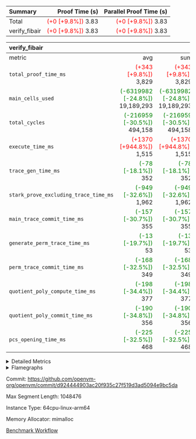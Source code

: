 | Summary | Proof Time (s) | Parallel Proof Time (s) |
|:---|---:|---:|
| Total | <span style='color: red'>(+0 [+9.8%])</span> 3.83 | <span style='color: red'>(+0 [+9.8%])</span> 3.83 |
| verify_fibair | <span style='color: red'>(+0 [+9.8%])</span> 3.83 | <span style='color: red'>(+0 [+9.8%])</span> 3.83 |


| verify_fibair |||||
|:---|---:|---:|---:|---:|
|metric|avg|sum|max|min|
| `total_proof_time_ms ` | <span style='color: red'>(+343 [+9.8%])</span> 3,829 | <span style='color: red'>(+343 [+9.8%])</span> 3,829 | <span style='color: red'>(+343 [+9.8%])</span> 3,829 | <span style='color: red'>(+343 [+9.8%])</span> 3,829 |
| `main_cells_used     ` | <span style='color: green'>(-6319982 [-24.8%])</span> 19,189,293 | <span style='color: green'>(-6319982 [-24.8%])</span> 19,189,293 | <span style='color: green'>(-6319982 [-24.8%])</span> 19,189,293 | <span style='color: green'>(-6319982 [-24.8%])</span> 19,189,293 |
| `total_cycles        ` | <span style='color: green'>(-216959 [-30.5%])</span> 494,158 | <span style='color: green'>(-216959 [-30.5%])</span> 494,158 | <span style='color: green'>(-216959 [-30.5%])</span> 494,158 | <span style='color: green'>(-216959 [-30.5%])</span> 494,158 |
| `execute_time_ms     ` | <span style='color: red'>(+1370 [+944.8%])</span> 1,515 | <span style='color: red'>(+1370 [+944.8%])</span> 1,515 | <span style='color: red'>(+1370 [+944.8%])</span> 1,515 | <span style='color: red'>(+1370 [+944.8%])</span> 1,515 |
| `trace_gen_time_ms   ` | <span style='color: green'>(-78 [-18.1%])</span> 352 | <span style='color: green'>(-78 [-18.1%])</span> 352 | <span style='color: green'>(-78 [-18.1%])</span> 352 | <span style='color: green'>(-78 [-18.1%])</span> 352 |
| `stark_prove_excluding_trace_time_ms` | <span style='color: green'>(-949 [-32.6%])</span> 1,962 | <span style='color: green'>(-949 [-32.6%])</span> 1,962 | <span style='color: green'>(-949 [-32.6%])</span> 1,962 | <span style='color: green'>(-949 [-32.6%])</span> 1,962 |
| `main_trace_commit_time_ms` | <span style='color: green'>(-157 [-30.7%])</span> 355 | <span style='color: green'>(-157 [-30.7%])</span> 355 | <span style='color: green'>(-157 [-30.7%])</span> 355 | <span style='color: green'>(-157 [-30.7%])</span> 355 |
| `generate_perm_trace_time_ms` | <span style='color: green'>(-13 [-19.7%])</span> 53 | <span style='color: green'>(-13 [-19.7%])</span> 53 | <span style='color: green'>(-13 [-19.7%])</span> 53 | <span style='color: green'>(-13 [-19.7%])</span> 53 |
| `perm_trace_commit_time_ms` | <span style='color: green'>(-168 [-32.5%])</span> 349 | <span style='color: green'>(-168 [-32.5%])</span> 349 | <span style='color: green'>(-168 [-32.5%])</span> 349 | <span style='color: green'>(-168 [-32.5%])</span> 349 |
| `quotient_poly_compute_time_ms` | <span style='color: green'>(-198 [-34.4%])</span> 377 | <span style='color: green'>(-198 [-34.4%])</span> 377 | <span style='color: green'>(-198 [-34.4%])</span> 377 | <span style='color: green'>(-198 [-34.4%])</span> 377 |
| `quotient_poly_commit_time_ms` | <span style='color: green'>(-190 [-34.8%])</span> 356 | <span style='color: green'>(-190 [-34.8%])</span> 356 | <span style='color: green'>(-190 [-34.8%])</span> 356 | <span style='color: green'>(-190 [-34.8%])</span> 356 |
| `pcs_opening_time_ms ` | <span style='color: green'>(-225 [-32.5%])</span> 468 | <span style='color: green'>(-225 [-32.5%])</span> 468 | <span style='color: green'>(-225 [-32.5%])</span> 468 | <span style='color: green'>(-225 [-32.5%])</span> 468 |



<details>
<summary>Detailed Metrics</summary>

|  | verify_program_compile_ms | total_cells | stark_prove_excluding_trace_time_ms | quotient_poly_compute_time_ms | quotient_poly_commit_time_ms | perm_trace_commit_time_ms | pcs_opening_time_ms | main_trace_commit_time_ms |
| --- | --- | --- | --- | --- | --- | --- | --- |
|  | 3 | 65,536 | 70 | 3 | 13 | 0 | 35 | 17 | 

| air_name | rows | quotient_deg | main_cols | interactions | constraints | cells |
| --- | --- | --- | --- | --- | --- | --- |
| AccessAdapterAir<2> |  | 4 |  | 5 | 12 |  | 
| AccessAdapterAir<4> |  | 4 |  | 5 | 12 |  | 
| AccessAdapterAir<8> |  | 4 |  | 5 | 12 |  | 
| FibonacciAir | 32,768 | 1 | 2 |  | 5 | 65,536 | 
| FriReducedOpeningAir |  | 4 |  | 35 | 59 |  | 
| NativePoseidon2Air<BabyBearParameters>, 1> |  | 4 |  | 31 | 302 |  | 
| PhantomAir |  | 4 |  | 3 | 4 |  | 
| ProgramAir |  | 1 |  | 1 | 4 |  | 
| VariableRangeCheckerAir |  | 1 |  | 1 | 4 |  | 
| VerifyBatchAir<BabyBearParameters>, 1> |  | 4 |  | 145 | 566 |  | 
| VmAirWrapper<BranchNativeAdapterAir, BranchEqualCoreAir<1> |  | 2 |  | 11 | 23 |  | 
| VmAirWrapper<JalNativeAdapterAir, JalCoreAir> |  | 4 |  | 7 | 6 |  | 
| VmAirWrapper<NativeAdapterAir<2, 0>, PublicValuesCoreAir> |  | 4 |  | 11 | 22 |  | 
| VmAirWrapper<NativeAdapterAir<2, 1>, FieldArithmeticCoreAir> |  | 4 |  | 15 | 23 |  | 
| VmAirWrapper<NativeLoadStoreAdapterAir<1>, NativeLoadStoreCoreAir<1> |  | 4 |  | 15 | 20 |  | 
| VmAirWrapper<NativeLoadStoreAdapterAir<4>, NativeLoadStoreCoreAir<4> |  | 4 |  | 15 | 20 |  | 
| VmAirWrapper<NativeVectorizedAdapterAir<4>, FieldExtensionCoreAir> |  | 4 |  | 15 | 23 |  | 
| VmConnectorAir |  | 4 |  | 3 | 8 |  | 
| VolatileBoundaryAir |  | 4 |  | 4 | 16 |  | 

| group | trace_gen_time_ms | total_proof_time_ms | total_cycles | total_cells | stark_prove_excluding_trace_time_ms | quotient_poly_compute_time_ms | quotient_poly_commit_time_ms | perm_trace_commit_time_ms | pcs_opening_time_ms | main_trace_commit_time_ms | main_cells_used | generate_perm_trace_time_ms | execute_time_ms |
| --- | --- | --- | --- | --- | --- | --- | --- | --- | --- | --- | --- | --- | --- |
| verify_fibair | 352 | 3,829 | 494,158 | 49,928,344 | 1,962 | 377 | 356 | 349 | 468 | 355 | 19,189,293 | 53 | 1,515 | 

| group | air_name | rows | prep_cols | perm_cols | main_cols | cells |
| --- | --- | --- | --- | --- | --- | --- |
| verify_fibair | AccessAdapterAir<2> | 65,536 |  | 16 | 11 | 1,769,472 | 
| verify_fibair | AccessAdapterAir<4> | 32,768 |  | 16 | 13 | 950,272 | 
| verify_fibair | AccessAdapterAir<8> | 128 |  | 16 | 17 | 4,224 | 
| verify_fibair | FriReducedOpeningAir | 512 |  | 76 | 64 | 71,680 | 
| verify_fibair | NativePoseidon2Air<BabyBearParameters>, 1> | 32 |  | 36 | 348 | 12,288 | 
| verify_fibair | PhantomAir | 16,384 |  | 8 | 6 | 229,376 | 
| verify_fibair | ProgramAir | 8,192 |  | 8 | 10 | 147,456 | 
| verify_fibair | VariableRangeCheckerAir | 262,144 | 2 | 8 | 1 | 2,359,296 | 
| verify_fibair | VerifyBatchAir<BabyBearParameters>, 1> | 16,384 |  | 296 | 443 | 12,107,776 | 
| verify_fibair | VmAirWrapper<BranchNativeAdapterAir, BranchEqualCoreAir<1> | 131,072 |  | 28 | 23 | 6,684,672 | 
| verify_fibair | VmAirWrapper<JalNativeAdapterAir, JalCoreAir> | 16,384 |  | 12 | 10 | 360,448 | 
| verify_fibair | VmAirWrapper<NativeAdapterAir<2, 1>, FieldArithmeticCoreAir> | 262,144 |  | 20 | 30 | 13,107,200 | 
| verify_fibair | VmAirWrapper<NativeLoadStoreAdapterAir<1>, NativeLoadStoreCoreAir<1> | 131,072 |  | 36 | 25 | 7,995,392 | 
| verify_fibair | VmAirWrapper<NativeLoadStoreAdapterAir<4>, NativeLoadStoreCoreAir<4> | 16,384 |  | 36 | 34 | 1,146,880 | 
| verify_fibair | VmAirWrapper<NativeVectorizedAdapterAir<4>, FieldExtensionCoreAir> | 8,192 |  | 20 | 40 | 491,520 | 
| verify_fibair | VmConnectorAir | 2 | 1 | 8 | 4 | 24 | 
| verify_fibair | VolatileBoundaryAir | 131,072 |  | 8 | 11 | 2,490,368 | 

| group | air_name | dsl_ir | opcode | cells_used |
| --- | --- | --- | --- | --- |
| verify_fibair | <BranchNativeAdapterAir,BranchEqualCoreAir<1>> | AssertEqE | BNE | 3,956 | 
| verify_fibair | <BranchNativeAdapterAir,BranchEqualCoreAir<1>> | AssertEqEI | BNE | 92 | 
| verify_fibair | <BranchNativeAdapterAir,BranchEqualCoreAir<1>> | AssertEqF | BNE | 31,648 | 
| verify_fibair | <BranchNativeAdapterAir,BranchEqualCoreAir<1>> | AssertEqV | BNE | 14,697 | 
| verify_fibair | <BranchNativeAdapterAir,BranchEqualCoreAir<1>> | AssertEqVI | BNE | 460 | 
| verify_fibair | <BranchNativeAdapterAir,BranchEqualCoreAir<1>> | For | BNE | 235,451 | 
| verify_fibair | <BranchNativeAdapterAir,BranchEqualCoreAir<1>> | IfEq | BNE | 2,599 | 
| verify_fibair | <BranchNativeAdapterAir,BranchEqualCoreAir<1>> | IfEqI | BNE | 71,369 | 
| verify_fibair | <BranchNativeAdapterAir,BranchEqualCoreAir<1>> | IfNe | BEQ | 2,645 | 
| verify_fibair | <BranchNativeAdapterAir,BranchEqualCoreAir<1>> | IfNeI | BEQ | 69 | 
| verify_fibair | <BranchNativeAdapterAir,BranchEqualCoreAir<1>> | ZipFor | BNE | 1,840,322 | 
| verify_fibair | <JalNativeAdapterAir,JalCoreAir> |  | JAL | 10 | 
| verify_fibair | <JalNativeAdapterAir,JalCoreAir> | For | JAL | 9,540 | 
| verify_fibair | <JalNativeAdapterAir,JalCoreAir> | IfEqI | JAL | 13,780 | 
| verify_fibair | <JalNativeAdapterAir,JalCoreAir> | IfNe | JAL | 20 | 
| verify_fibair | <JalNativeAdapterAir,JalCoreAir> | ZipFor | JAL | 104,710 | 
| verify_fibair | <NativeAdapterAir<2, 1>,FieldArithmeticCoreAir> |  | ADD | 30 | 
| verify_fibair | <NativeAdapterAir<2, 1>,FieldArithmeticCoreAir> | AddEFFI | ADD | 13,680 | 
| verify_fibair | <NativeAdapterAir<2, 1>,FieldArithmeticCoreAir> | AddEI | ADD | 246,360 | 
| verify_fibair | <NativeAdapterAir<2, 1>,FieldArithmeticCoreAir> | AddF | ADD | 39,990 | 
| verify_fibair | <NativeAdapterAir<2, 1>,FieldArithmeticCoreAir> | AddFI | ADD | 50,160 | 
| verify_fibair | <NativeAdapterAir<2, 1>,FieldArithmeticCoreAir> | AddV | ADD | 513,450 | 
| verify_fibair | <NativeAdapterAir<2, 1>,FieldArithmeticCoreAir> | AddVI | ADD | 951,270 | 
| verify_fibair | <NativeAdapterAir<2, 1>,FieldArithmeticCoreAir> | Alloc | ADD | 1,310,640 | 
| verify_fibair | <NativeAdapterAir<2, 1>,FieldArithmeticCoreAir> | Alloc | MUL | 374,340 | 
| verify_fibair | <NativeAdapterAir<2, 1>,FieldArithmeticCoreAir> | DivEIN | ADD | 120 | 
| verify_fibair | <NativeAdapterAir<2, 1>,FieldArithmeticCoreAir> | DivFIN | DIV | 90 | 
| verify_fibair | <NativeAdapterAir<2, 1>,FieldArithmeticCoreAir> | For | ADD | 307,110 | 
| verify_fibair | <NativeAdapterAir<2, 1>,FieldArithmeticCoreAir> | ImmE | ADD | 25,440 | 
| verify_fibair | <NativeAdapterAir<2, 1>,FieldArithmeticCoreAir> | ImmF | ADD | 49,410 | 
| verify_fibair | <NativeAdapterAir<2, 1>,FieldArithmeticCoreAir> | ImmV | ADD | 110,190 | 
| verify_fibair | <NativeAdapterAir<2, 1>,FieldArithmeticCoreAir> | LoadE | ADD | 61,740 | 
| verify_fibair | <NativeAdapterAir<2, 1>,FieldArithmeticCoreAir> | LoadE | MUL | 61,740 | 
| verify_fibair | <NativeAdapterAir<2, 1>,FieldArithmeticCoreAir> | LoadF | ADD | 17,670 | 
| verify_fibair | <NativeAdapterAir<2, 1>,FieldArithmeticCoreAir> | LoadF | MUL | 10,440 | 
| verify_fibair | <NativeAdapterAir<2, 1>,FieldArithmeticCoreAir> | LoadHeapPtr | ADD | 30 | 
| verify_fibair | <NativeAdapterAir<2, 1>,FieldArithmeticCoreAir> | LoadV | ADD | 136,050 | 
| verify_fibair | <NativeAdapterAir<2, 1>,FieldArithmeticCoreAir> | LoadV | MUL | 114,540 | 
| verify_fibair | <NativeAdapterAir<2, 1>,FieldArithmeticCoreAir> | MulEF | MUL | 75,840 | 
| verify_fibair | <NativeAdapterAir<2, 1>,FieldArithmeticCoreAir> | MulEI | ADD | 9,240 | 
| verify_fibair | <NativeAdapterAir<2, 1>,FieldArithmeticCoreAir> | MulF | MUL | 128,310 | 
| verify_fibair | <NativeAdapterAir<2, 1>,FieldArithmeticCoreAir> | MulFI | MUL | 40,020 | 
| verify_fibair | <NativeAdapterAir<2, 1>,FieldArithmeticCoreAir> | MulVI | MUL | 54,840 | 
| verify_fibair | <NativeAdapterAir<2, 1>,FieldArithmeticCoreAir> | StoreE | ADD | 23,940 | 
| verify_fibair | <NativeAdapterAir<2, 1>,FieldArithmeticCoreAir> | StoreE | MUL | 23,940 | 
| verify_fibair | <NativeAdapterAir<2, 1>,FieldArithmeticCoreAir> | StoreF | ADD | 5,490 | 
| verify_fibair | <NativeAdapterAir<2, 1>,FieldArithmeticCoreAir> | StoreF | MUL | 300 | 
| verify_fibair | <NativeAdapterAir<2, 1>,FieldArithmeticCoreAir> | StoreHeapPtr | ADD | 30 | 
| verify_fibair | <NativeAdapterAir<2, 1>,FieldArithmeticCoreAir> | StoreV | ADD | 27,210 | 
| verify_fibair | <NativeAdapterAir<2, 1>,FieldArithmeticCoreAir> | StoreV | MUL | 6,510 | 
| verify_fibair | <NativeAdapterAir<2, 1>,FieldArithmeticCoreAir> | SubEF | ADD | 11,790 | 
| verify_fibair | <NativeAdapterAir<2, 1>,FieldArithmeticCoreAir> | SubEF | SUB | 3,930 | 
| verify_fibair | <NativeAdapterAir<2, 1>,FieldArithmeticCoreAir> | SubEI | ADD | 240 | 
| verify_fibair | <NativeAdapterAir<2, 1>,FieldArithmeticCoreAir> | SubFI | SUB | 39,990 | 
| verify_fibair | <NativeAdapterAir<2, 1>,FieldArithmeticCoreAir> | SubV | SUB | 47,910 | 
| verify_fibair | <NativeAdapterAir<2, 1>,FieldArithmeticCoreAir> | SubVI | SUB | 22,350 | 
| verify_fibair | <NativeAdapterAir<2, 1>,FieldArithmeticCoreAir> | SubVIN | SUB | 18,900 | 
| verify_fibair | <NativeAdapterAir<2, 1>,FieldArithmeticCoreAir> | UnsafeCastVF | ADD | 30 | 
| verify_fibair | <NativeAdapterAir<2, 1>,FieldArithmeticCoreAir> | ZipFor | ADD | 2,416,020 | 
| verify_fibair | <NativeLoadStoreAdapterAir<1>,NativeLoadStoreCoreAir<1>> | LoadF | LOADW | 71,975 | 
| verify_fibair | <NativeLoadStoreAdapterAir<1>,NativeLoadStoreCoreAir<1>> | LoadV | LOADW | 491,525 | 
| verify_fibair | <NativeLoadStoreAdapterAir<1>,NativeLoadStoreCoreAir<1>> | StoreF | STOREW | 6,675 | 
| verify_fibair | <NativeLoadStoreAdapterAir<1>,NativeLoadStoreCoreAir<1>> | StoreHintWord | HINT_STOREW | 1,799,350 | 
| verify_fibair | <NativeLoadStoreAdapterAir<1>,NativeLoadStoreCoreAir<1>> | StoreV | STOREW | 475,875 | 
| verify_fibair | <NativeLoadStoreAdapterAir<4>,NativeLoadStoreCoreAir<4>> | LoadE | LOADW4 | 140,352 | 
| verify_fibair | <NativeLoadStoreAdapterAir<4>,NativeLoadStoreCoreAir<4>> | StoreE | STOREW4 | 183,532 | 
| verify_fibair | <NativeVectorizedAdapterAir<4>,FieldExtensionCoreAir> | AddE | FE4ADD | 57,960 | 
| verify_fibair | <NativeVectorizedAdapterAir<4>,FieldExtensionCoreAir> | DivE | BBE4DIV | 30,320 | 
| verify_fibair | <NativeVectorizedAdapterAir<4>,FieldExtensionCoreAir> | DivEIN | BBE4DIV | 40 | 
| verify_fibair | <NativeVectorizedAdapterAir<4>,FieldExtensionCoreAir> | MulE | BBE4MUL | 108,680 | 
| verify_fibair | <NativeVectorizedAdapterAir<4>,FieldExtensionCoreAir> | MulEI | BBE4MUL | 3,080 | 
| verify_fibair | <NativeVectorizedAdapterAir<4>,FieldExtensionCoreAir> | SubE | FE4SUB | 75,680 | 
| verify_fibair | Arc<BabyBearParameters>, 1> | Poseidon2PermuteBabyBear | PERM_POS2 | 9,048 | 
| verify_fibair | FriReducedOpeningAir | FriReducedOpening | FRI_REDUCED_OPENING | 21,504 | 
| verify_fibair | PhantomAir | HintBitsF | PHANTOM | 258 | 
| verify_fibair | PhantomAir | HintInputVec | PHANTOM | 56,196 | 
| verify_fibair | VerifyBatchAir | VerifyBatchExt | VERIFY_BATCH | 3,069,990 | 
| verify_fibair | VerifyBatchAir | VerifyBatchFelt | VERIFY_BATCH | 707,028 | 

| group | chip_name | rows_used |
| --- | --- | --- |
| verify_fibair | <BranchNativeAdapterAir,BranchEqualCoreAir<1>> | 95,796 | 
| verify_fibair | <JalNativeAdapterAir,JalCoreAir> | 12,806 | 
| verify_fibair | <NativeAdapterAir<2, 1>,FieldArithmeticCoreAir> | 245,045 | 
| verify_fibair | <NativeLoadStoreAdapterAir<1>,NativeLoadStoreCoreAir<1>> | 113,816 | 
| verify_fibair | <NativeLoadStoreAdapterAir<4>,NativeLoadStoreCoreAir<4>> | 9,526 | 
| verify_fibair | <NativeVectorizedAdapterAir<4>,FieldExtensionCoreAir> | 6,894 | 
| verify_fibair | AccessAdapter<2> | 41,514 | 
| verify_fibair | AccessAdapter<4> | 20,044 | 
| verify_fibair | AccessAdapter<8> | 88 | 
| verify_fibair | Arc<BabyBearParameters>, 1> | 26 | 
| verify_fibair | Boundary | 110,150 | 
| verify_fibair | FriReducedOpeningAir | 336 | 
| verify_fibair | PhantomAir | 9,409 | 
| verify_fibair | ProgramChip | 4,983 | 
| verify_fibair | VariableRangeCheckerAir | 262,144 | 
| verify_fibair | VerifyBatchAir | 8,526 | 
| verify_fibair | VmConnectorAir | 2 | 

| group | dsl_ir | opcode | frequency |
| --- | --- | --- | --- |
| verify_fibair |  | ADD | 2 | 
| verify_fibair |  | JAL | 1 | 
| verify_fibair | AddE | FE4ADD | 1,449 | 
| verify_fibair | AddEFFI | ADD | 456 | 
| verify_fibair | AddEI | ADD | 8,212 | 
| verify_fibair | AddF | ADD | 1,333 | 
| verify_fibair | AddFI | ADD | 1,672 | 
| verify_fibair | AddV | ADD | 17,115 | 
| verify_fibair | AddVI | ADD | 31,709 | 
| verify_fibair | Alloc | ADD | 43,688 | 
| verify_fibair | Alloc | MUL | 12,478 | 
| verify_fibair | AssertEqE | BNE | 172 | 
| verify_fibair | AssertEqEI | BNE | 4 | 
| verify_fibair | AssertEqF | BNE | 1,376 | 
| verify_fibair | AssertEqV | BNE | 639 | 
| verify_fibair | AssertEqVI | BNE | 20 | 
| verify_fibair | DivE | BBE4DIV | 758 | 
| verify_fibair | DivEIN | ADD | 4 | 
| verify_fibair | DivEIN | BBE4DIV | 1 | 
| verify_fibair | DivFIN | DIV | 3 | 
| verify_fibair | For | ADD | 10,237 | 
| verify_fibair | For | BNE | 10,237 | 
| verify_fibair | For | JAL | 954 | 
| verify_fibair | FriReducedOpening | FRI_REDUCED_OPENING | 126 | 
| verify_fibair | HintBitsF | PHANTOM | 43 | 
| verify_fibair | HintInputVec | PHANTOM | 9,366 | 
| verify_fibair | IfEq | BNE | 113 | 
| verify_fibair | IfEqI | BNE | 3,103 | 
| verify_fibair | IfEqI | JAL | 1,378 | 
| verify_fibair | IfNe | BEQ | 115 | 
| verify_fibair | IfNe | JAL | 2 | 
| verify_fibair | IfNeI | BEQ | 3 | 
| verify_fibair | ImmE | ADD | 848 | 
| verify_fibair | ImmF | ADD | 1,647 | 
| verify_fibair | ImmV | ADD | 3,673 | 
| verify_fibair | LoadE | ADD | 2,058 | 
| verify_fibair | LoadE | LOADW4 | 4,128 | 
| verify_fibair | LoadE | MUL | 2,058 | 
| verify_fibair | LoadF | ADD | 589 | 
| verify_fibair | LoadF | LOADW | 2,879 | 
| verify_fibair | LoadF | MUL | 348 | 
| verify_fibair | LoadHeapPtr | ADD | 1 | 
| verify_fibair | LoadV | ADD | 4,535 | 
| verify_fibair | LoadV | LOADW | 19,661 | 
| verify_fibair | LoadV | MUL | 3,818 | 
| verify_fibair | MulE | BBE4MUL | 2,717 | 
| verify_fibair | MulEF | MUL | 2,528 | 
| verify_fibair | MulEI | ADD | 308 | 
| verify_fibair | MulEI | BBE4MUL | 77 | 
| verify_fibair | MulF | MUL | 4,277 | 
| verify_fibair | MulFI | MUL | 1,334 | 
| verify_fibair | MulVI | MUL | 1,828 | 
| verify_fibair | Poseidon2PermuteBabyBear | PERM_POS2 | 26 | 
| verify_fibair | StoreE | ADD | 798 | 
| verify_fibair | StoreE | MUL | 798 | 
| verify_fibair | StoreE | STOREW4 | 5,398 | 
| verify_fibair | StoreF | ADD | 183 | 
| verify_fibair | StoreF | MUL | 10 | 
| verify_fibair | StoreF | STOREW | 267 | 
| verify_fibair | StoreHeapPtr | ADD | 1 | 
| verify_fibair | StoreHintWord | HINT_STOREW | 71,974 | 
| verify_fibair | StoreV | ADD | 907 | 
| verify_fibair | StoreV | MUL | 217 | 
| verify_fibair | StoreV | STOREW | 19,035 | 
| verify_fibair | SubE | FE4SUB | 1,892 | 
| verify_fibair | SubEF | ADD | 393 | 
| verify_fibair | SubEF | SUB | 131 | 
| verify_fibair | SubEI | ADD | 8 | 
| verify_fibair | SubFI | SUB | 1,333 | 
| verify_fibair | SubV | SUB | 1,597 | 
| verify_fibair | SubVI | SUB | 745 | 
| verify_fibair | SubVIN | SUB | 630 | 
| verify_fibair | UnsafeCastVF | ADD | 1 | 
| verify_fibair | VerifyBatchExt | VERIFY_BATCH | 630 | 
| verify_fibair | VerifyBatchFelt | VERIFY_BATCH | 84 | 
| verify_fibair | ZipFor | ADD | 80,534 | 
| verify_fibair | ZipFor | BNE | 80,014 | 
| verify_fibair | ZipFor | JAL | 10,471 | 

</details>


<details>
<summary>Flamegraphs</summary>

[![](https://openvm-public-data-sandbox-us-east-1.s3.us-east-1.amazonaws.com/benchmark/github/flamegraphs/d924444903ac20f935c27f519d3ad5094e9bc5da/verify_fibair-d924444903ac20f935c27f519d3ad5094e9bc5da-verify_fibair.dsl_ir.opcode.air_name.cells_used.reverse.svg)](https://openvm-public-data-sandbox-us-east-1.s3.us-east-1.amazonaws.com/benchmark/github/flamegraphs/d924444903ac20f935c27f519d3ad5094e9bc5da/verify_fibair-d924444903ac20f935c27f519d3ad5094e9bc5da-verify_fibair.dsl_ir.opcode.air_name.cells_used.reverse.svg)
[![](https://openvm-public-data-sandbox-us-east-1.s3.us-east-1.amazonaws.com/benchmark/github/flamegraphs/d924444903ac20f935c27f519d3ad5094e9bc5da/verify_fibair-d924444903ac20f935c27f519d3ad5094e9bc5da-verify_fibair.dsl_ir.opcode.air_name.cells_used.svg)](https://openvm-public-data-sandbox-us-east-1.s3.us-east-1.amazonaws.com/benchmark/github/flamegraphs/d924444903ac20f935c27f519d3ad5094e9bc5da/verify_fibair-d924444903ac20f935c27f519d3ad5094e9bc5da-verify_fibair.dsl_ir.opcode.air_name.cells_used.svg)
[![](https://openvm-public-data-sandbox-us-east-1.s3.us-east-1.amazonaws.com/benchmark/github/flamegraphs/d924444903ac20f935c27f519d3ad5094e9bc5da/verify_fibair-d924444903ac20f935c27f519d3ad5094e9bc5da-verify_fibair.dsl_ir.opcode.frequency.reverse.svg)](https://openvm-public-data-sandbox-us-east-1.s3.us-east-1.amazonaws.com/benchmark/github/flamegraphs/d924444903ac20f935c27f519d3ad5094e9bc5da/verify_fibair-d924444903ac20f935c27f519d3ad5094e9bc5da-verify_fibair.dsl_ir.opcode.frequency.reverse.svg)
[![](https://openvm-public-data-sandbox-us-east-1.s3.us-east-1.amazonaws.com/benchmark/github/flamegraphs/d924444903ac20f935c27f519d3ad5094e9bc5da/verify_fibair-d924444903ac20f935c27f519d3ad5094e9bc5da-verify_fibair.dsl_ir.opcode.frequency.svg)](https://openvm-public-data-sandbox-us-east-1.s3.us-east-1.amazonaws.com/benchmark/github/flamegraphs/d924444903ac20f935c27f519d3ad5094e9bc5da/verify_fibair-d924444903ac20f935c27f519d3ad5094e9bc5da-verify_fibair.dsl_ir.opcode.frequency.svg)

</details>

Commit: https://github.com/openvm-org/openvm/commit/d924444903ac20f935c27f519d3ad5094e9bc5da

Max Segment Length: 1048476

Instance Type: 64cpu-linux-arm64

Memory Allocator: mimalloc

[Benchmark Workflow](https://github.com/openvm-org/openvm/actions/runs/12798346370)
